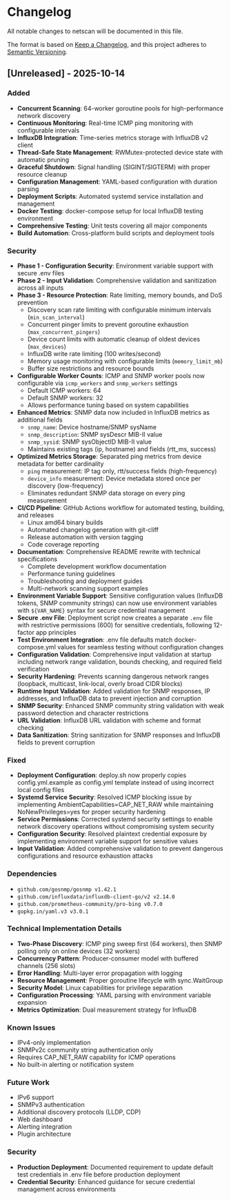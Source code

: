 # Changelog

All notable changes to netscan will be documented in this file.

The format is based on [Keep a Changelog](https://keepachangelog.com/en/1.0.0/),
and this project adheres to [Semantic Versioning](https://semver.org/spec/v2.0.0.html).

## [Unreleased] - 2025-10-14

### Added
- **Concurrent Scanning**: 64-worker goroutine pools for high-performance network discovery
- **Continuous Monitoring**: Real-time ICMP ping monitoring with configurable intervals
- **InfluxDB Integration**: Time-series metrics storage with InfluxDB v2 client
- **Thread-Safe State Management**: RWMutex-protected device state with automatic pruning
- **Graceful Shutdown**: Signal handling (SIGINT/SIGTERM) with proper resource cleanup
- **Configuration Management**: YAML-based configuration with duration parsing
- **Deployment Scripts**: Automated systemd service installation and management
- **Docker Testing**: docker-compose setup for local InfluxDB testing environment
- **Comprehensive Testing**: Unit tests covering all major components
- **Build Automation**: Cross-platform build scripts and deployment tools

### Security
- **Phase 1 - Configuration Security**: Environment variable support with secure .env files
- **Phase 2 - Input Validation**: Comprehensive validation and sanitization across all inputs
- **Phase 3 - Resource Protection**: Rate limiting, memory bounds, and DoS prevention
  - Discovery scan rate limiting with configurable minimum intervals (`min_scan_interval`)
  - Concurrent pinger limits to prevent goroutine exhaustion (`max_concurrent_pingers`)
  - Device count limits with automatic cleanup of oldest devices (`max_devices`)
  - InfluxDB write rate limiting (100 writes/second)
  - Memory usage monitoring with configurable limits (`memory_limit_mb`)
  - Buffer size restrictions and resource bounds
- **Configurable Worker Counts**: ICMP and SNMP worker pools now configurable via `icmp_workers` and `snmp_workers` settings
  - Default ICMP workers: 64
  - Default SNMP workers: 32
  - Allows performance tuning based on system capabilities
- **Enhanced Metrics**: SNMP data now included in InfluxDB metrics as additional fields
  - `snmp_name`: Device hostname/SNMP sysName
  - `snmp_description`: SNMP sysDescr MIB-II value
  - `snmp_sysid`: SNMP sysObjectID MIB-II value
  - Maintains existing tags (ip, hostname) and fields (rtt_ms, success)
- **Optimized Metrics Storage**: Separated ping metrics from device metadata for better cardinality
  - `ping` measurement: IP tag only, rtt/success fields (high-frequency)
  - `device_info` measurement: Device metadata stored once per discovery (low-frequency)
  - Eliminates redundant SNMP data storage on every ping measurement
- **CI/CD Pipeline**: GitHub Actions workflow for automated testing, building, and releases
  - Linux amd64 binary builds
  - Automated changelog generation with git-cliff
  - Release automation with version tagging
  - Code coverage reporting
- **Documentation**: Comprehensive README rewrite with technical specifications
  - Complete development workflow documentation
  - Performance tuning guidelines
  - Troubleshooting and deployment guides
  - Multi-network scanning support examples
- **Environment Variable Support**: Sensitive configuration values (InfluxDB tokens, SNMP community strings) can now use environment variables with `${VAR_NAME}` syntax for secure credential management
- **Secure .env File**: Deployment script now creates a separate `.env` file with restrictive permissions (600) for sensitive credentials, following 12-factor app principles
- **Test Environment Integration**: .env file defaults match docker-compose.yml values for seamless testing without configuration changes
- **Configuration Validation**: Comprehensive input validation at startup including network range validation, bounds checking, and required field verification
- **Security Hardening**: Prevents scanning dangerous network ranges (loopback, multicast, link-local, overly broad CIDR blocks)
- **Runtime Input Validation**: Added validation for SNMP responses, IP addresses, and InfluxDB data to prevent injection and corruption
- **SNMP Security**: Enhanced SNMP community string validation with weak password detection and character restrictions
- **URL Validation**: InfluxDB URL validation with scheme and format checking
- **Data Sanitization**: String sanitization for SNMP responses and InfluxDB fields to prevent corruption

### Fixed
- **Deployment Configuration**: deploy.sh now properly copies config.yml.example as config.yml template instead of using incorrect local config files
- **Systemd Service Security**: Resolved ICMP blocking issue by implementing AmbientCapabilities=CAP_NET_RAW while maintaining NoNewPrivileges=yes for proper security hardening
- **Service Permissions**: Corrected systemd security settings to enable network discovery operations without compromising system security
- **Configuration Security**: Resolved plaintext credential exposure by implementing environment variable support for sensitive values
- **Input Validation**: Added comprehensive validation to prevent dangerous configurations and resource exhaustion attacks

### Dependencies
- `github.com/gosnmp/gosnmp v1.42.1`
- `github.com/influxdata/influxdb-client-go/v2 v2.14.0`
- `github.com/prometheus-community/pro-bing v0.7.0`
- `gopkg.in/yaml.v3 v3.0.1`

### Technical Implementation Details
- **Two-Phase Discovery**: ICMP ping sweep first (64 workers), then SNMP polling only on online devices (32 workers)
- **Concurrency Pattern**: Producer-consumer model with buffered channels (256 slots)
- **Error Handling**: Multi-layer error propagation with logging
- **Resource Management**: Proper goroutine lifecycle with sync.WaitGroup
- **Security Model**: Linux capabilities for privilege separation
- **Configuration Processing**: YAML parsing with environment variable expansion
- **Metrics Optimization**: Dual measurement strategy for InfluxDB

### Known Issues
- IPv4-only implementation
- SNMPv2c community string authentication only
- Requires CAP_NET_RAW capability for ICMP operations
- No built-in alerting or notification system

### Future Work
- IPv6 support
- SNMPv3 authentication
- Additional discovery protocols (LLDP, CDP)
- Web dashboard
- Alerting integration
- Plugin architecture

### Security
- **Production Deployment**: Documented requirement to update default test credentials in .env file before production deployment
- **Credential Security**: Enhanced guidance for secure credential management across environments

